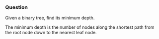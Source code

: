 ### Question

Given a binary tree, find its minimum depth.


The minimum depth is the number of nodes along the shortest path from the root node down to the nearest
leaf node.
